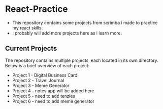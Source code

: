 # React-Practice

- This repository contains some projects from scrimba i made to practice my react skills.
- I probably will add more projects here as i learn more.

## Current Projects

The repository contains multiple projects, each located in its own directory. Below is a brief overview of each project:
- Project 1 - Digital Business Card
- Project 2 - Travel Journal
- Project 3 - Meme Generator
- Project 4 - notes app will be added here
- Project 5 - need to add tenzies
- Project 6 - need to add meme generator
